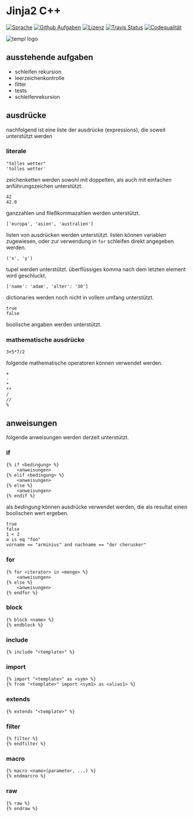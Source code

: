 # Jinja2 C++

[![Sprache](https://img.shields.io/badge/language-C++-blue.svg)](https://isocpp.org/) [![Github Aufgaben](https://img.shields.io/github/issues/NoobSaibot/templ)](https://github.com/NoobSaibot/templ/issues) [![Lizenz](https://img.shields.io/github/license/NoobSaibot/templ)](https://raw.githubusercontent.com/NoobSaibot/templ/dev/LICENSE) [![Travis Status](https://travis-ci.org/NoobSaibot/templ.svg?branch=dev)](https://travis-ci.org/NoobSaibot/templ) [![Codequalität](https://api.codacy.com/project/badge/Grade/f4e97144ea6d43b3a38fc34e9b5e50b7)](https://www.codacy.com/manual/NoobSaibot/templ?utm_source=github.com&amp;utm_medium=referral&amp;utm_content=NoobSaibot/templ&amp;utm_campaign=Badge_Grade)

![templ logo](https://bitbucket.org/noobsaibot/templ/raw/f8c13a9fb030b3fe6f93570943f319b9616c6818/logo_500.png)

## ausstehende aufgaben

- schleifen rekursion
- leerzeichenkontrolle
- filter
- tests
- schleifenrekursion

## ausdrücke

nachfolgend ist eine liste der ausdrücke (expressions), die soweit unterstützt werden

### literale

```jinja2
"tolles wetter"
'tolles wetter'
```

zeichenketten werden sowohl mit doppelten, als auch mit einfachen anführungszeichen unterstützt.

```jinja2
42
42.0
```

ganzzahlen und fließkommazahlen werden unterstützt.

```jinja2
['europa', 'asien', 'australien']
```

listen von ausdrücken werden unterstützt. listen können variablen zugewiesen, oder zur 
verwendung in `for` schleifen direkt angegeben werden.

```jinja2
('x', 'y')
```

tupel werden unterstützt. überflüssiges komma nach dem letzten element wird geschluckt.

```jinja2
['name': 'adam', 'alter': '30']
```

dictionaries werden noch nicht in vollem umfang unterstützt.

```jinja2
true
false
```

boolische angaben werden unterstützt.

### mathematische ausdrücke

```jinja2
3+5*7/2
```

folgende mathematische operatoren können verwendet werden.

```jinja2
+
-
*
**
/
//
%
```

## anweisungen

folgende anweisungen werden derzeit unterstützt.

### if

```jinja2
{% if <bedingung> %}
    <anweisungen>
{% elif <bedingung> %}
    <anweisungen>
{% else %}
    <anweisungen>
{% endif %}
```

als *bedingung* können ausdrücke verwendet werden, die als resultat einen boolischen wert ergeben.

    true
    false
    1 < 2
    a is eq "foo"
    vorname == "arminius" and nachname == "der cherusker"

### for

```jinja2
{% for <iterator> in <menge> %}
    <anweisungen>
{% else %}
    <anweisungen>
{% endfor %}
```

### block

```jinja2
{% block <name> %}
{% endblock %}
```

### include

```jinja2
{% include "<template>" %}
```

### import

```jinja2
{% import "<template>" as <sym> %}
{% from "<template>" import <sym1> as <alias1> %}
```

### extends

```jinja2
{% extends "<template>" %}
```

### filter

```jinja2
{% filter %}
{% endfilter %}
```

### macro

```jinja2
{% macro <name>(parameter, ...) %}
{% endmarcro %}
```

### raw

```jinja2
{% raw %}
{% endraw %}
```
